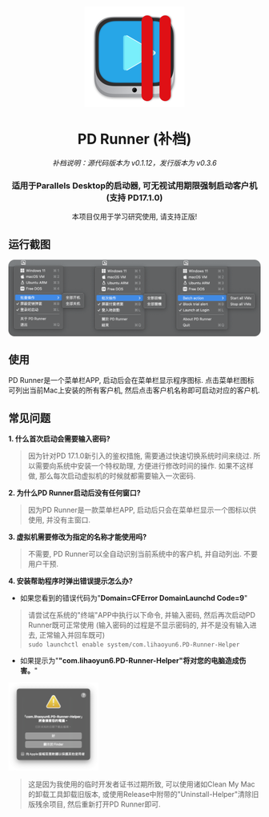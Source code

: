 # 
<p align="center">
<img src="./img/PDrunner.png" width="200" height="200" />
</p>
<h1 align="center">PD Runner (补档)</h1>
<p align="center"><i>补档说明：源代码版本为 v0.1.12，发行版本为 v0.3.6</i></br></p>
<h3 align="center">适用于Parallels Desktop的启动器, 可无视试用期限强制启动客户机 (支持 PD17.1.0)</h3> 
<p align="center">
本项目仅用于学习研究使用, 请支持正版!</br>
</p>

## 运行截图
<img src="./img/Screenshot.png" width=920 align=center />  

## 使用
PD Runner是一个菜单栏APP, 启动后会在菜单栏显示程序图标. 点击菜单栏图标可列出当前Mac上安装的所有客户机, 然后点击客户机名称即可启动对应的客户机.  

## 常见问题
**1. 什么首次启动会需要输入密码?**  
> 因为针对PD 17.1.0新引入的鉴权措施, 需要通过快速切换系统时间来绕过. 所以需要向系统中安装一个特权助理, 方便进行修改时间的操作. 如果不这样做, 那么每次启动虚拟机的时候就都需要输入一次密码.  

**2. 为什么PD Runner启动后没有任何窗口?**  
> 因为PD Runner是一款菜单栏APP, 启动后只会在菜单栏显示一个图标以供使用, 并没有主窗口.  

**3. 虚拟机需要修改为指定的名称才能使用吗?**  
> 不需要, PD Runner可以全自动识别当前系统中的客户机, 并自动列出. 不要用户干预.  

**4. 安装帮助程序时弹出错误提示怎么办?**  

- 如果您看到的错误代码为"**Domain=CFError DomainLaunchd Code=9**"  

> 请尝试在系统的"终端"APP中执行以下命令, 并输入密码, 然后再次启动PD Runner既可正常使用 (输入密码的过程是不显示密码的, 并不是没有输入进去, 正常输入并回车既可)   
> `sudo launchctl enable system/com.lihaoyun6.PD-Runner-Helper`  

- 如果提示为"**"com.lihaoyun6.PD-Runner-Helper"将对您的电脑造成伤害。**"  
<img src="./img/error1.png" width="180" />  

> 这是因为我使用的临时开发者证书过期所致, 可以使用诸如Clean My Mac的卸载工具卸载旧版本, 或使用Release中附带的"Uninstall-Helper"清除旧版残余项目, 然后重新打开PD Runner即可.  